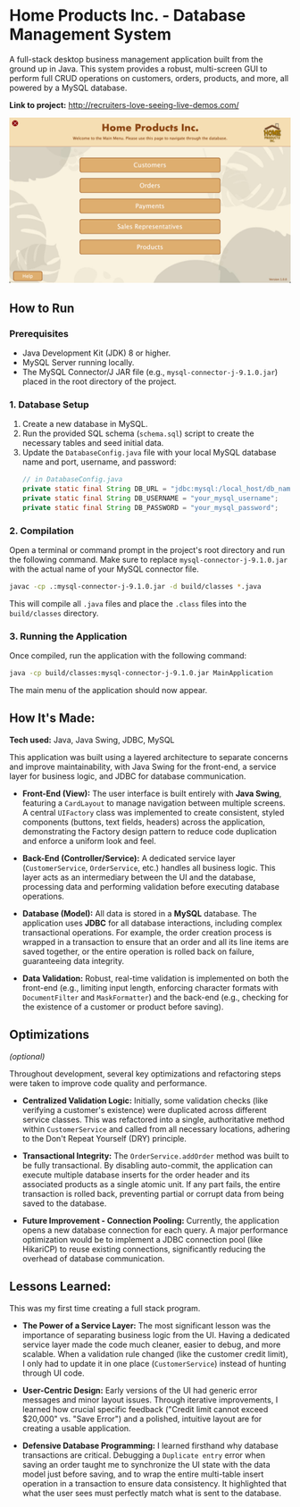 # Home Products Inc. - Database Management System

A full-stack desktop business management application built from the ground up in Java. This system provides a robust, multi-screen GUI to perform full CRUD operations on customers, orders, products, and more, all powered by a MySQL database.

**Link to project:** http://recruiters-love-seeing-live-demos.com/

![A screenshot of the Home Products Inc. application main menu](main_menu_screenshot.png)

## How to Run

### Prerequisites
*   Java Development Kit (JDK) 8 or higher.
*   MySQL Server running locally.
*   The MySQL Connector/J JAR file (e.g., `mysql-connector-j-9.1.0.jar`) placed in the root directory of the project.

### 1. Database Setup
1.  Create a new database in MySQL.
2.  Run the provided SQL schema (`schema.sql`) script to create the necessary tables and seed initial data.
3.  Update the `DatabaseConfig.java` file with your local MySQL database name and port, username, and password:
    ```java
    // in DatabaseConfig.java
    private static final String DB_URL = "jdbc:mysql:/local_host/db_name";
    private static final String DB_USERNAME = "your_mysql_username";
    private static final String DB_PASSWORD = "your_mysql_password";
    ```

### 2. Compilation
Open a terminal or command prompt in the project's root directory and run the following command. Make sure to replace `mysql-connector-j-9.1.0.jar` with the actual name of your MySQL connector file.

```bash
javac -cp .:mysql-connector-j-9.1.0.jar -d build/classes *.java
```
This will compile all `.java` files and place the `.class` files into the `build/classes` directory.

### 3. Running the Application
Once compiled, run the application with the following command:

```bash
java -cp build/classes:mysql-connector-j-9.1.0.jar MainApplication
```
The main menu of the application should now appear.

## How It's Made:

**Tech used:** Java, Java Swing, JDBC, MySQL

This application was built using a layered architecture to separate concerns and improve maintainability, with Java Swing for the front-end, a service layer for business logic, and JDBC for database communication.

*   **Front-End (View):** The user interface is built entirely with **Java Swing**, featuring a `CardLayout` to manage navigation between multiple screens. A central `UIFactory` class was implemented to create consistent, styled components (buttons, text fields, headers) across the application, demonstrating the Factory design pattern to reduce code duplication and enforce a uniform look and feel.

*   **Back-End (Controller/Service):** A dedicated service layer (`CustomerService`, `OrderService`, etc.) handles all business logic. This layer acts as an intermediary between the UI and the database, processing data and performing validation before executing database operations.

*   **Database (Model):** All data is stored in a **MySQL** database. The application uses **JDBC** for all database interactions, including complex transactional operations. For example, the order creation process is wrapped in a transaction to ensure that an order and all its line items are saved together, or the entire operation is rolled back on failure, guaranteeing data integrity.

*   **Data Validation:** Robust, real-time validation is implemented on both the front-end (e.g., limiting input length, enforcing character formats with `DocumentFilter` and `MaskFormatter`) and the back-end (e.g., checking for the existence of a customer or product before saving).

## Optimizations
*(optional)*

Throughout development, several key optimizations and refactoring steps were taken to improve code quality and performance.

*   **Centralized Validation Logic:** Initially, some validation checks (like verifying a customer's existence) were duplicated across different service classes. This was refactored into a single, authoritative method within `CustomerService` and called from all necessary locations, adhering to the Don't Repeat Yourself (DRY) principle.

*   **Transactional Integrity:** The `OrderService.addOrder` method was built to be fully transactional. By disabling auto-commit, the application can execute multiple database inserts for the order header and its associated products as a single atomic unit. If any part fails, the entire transaction is rolled back, preventing partial or corrupt data from being saved to the database.

*   **Future Improvement - Connection Pooling:** Currently, the application opens a new database connection for each query. A major performance optimization would be to implement a JDBC connection pool (like HikariCP) to reuse existing connections, significantly reducing the overhead of database communication.

## Lessons Learned:

This was my first time creating a full stack program.

*   **The Power of a Service Layer:** The most significant lesson was the importance of separating business logic from the UI. Having a dedicated service layer made the code much cleaner, easier to debug, and more scalable. When a validation rule changed (like the customer credit limit), I only had to update it in one place (`CustomerService`) instead of hunting through UI code.

*   **User-Centric Design:** Early versions of the UI had generic error messages and minor layout issues. Through iterative improvements, I learned how crucial specific feedback ("Credit limit cannot exceed $20,000" vs. "Save Error") and a polished, intuitive layout are for creating a usable application.

*   **Defensive Database Programming:** I learned firsthand why database transactions are critical. Debugging a `Duplicate entry` error when saving an order taught me to synchronize the UI state with the data model just before saving, and to wrap the entire multi-table insert operation in a transaction to ensure data consistency. It highlighted that what the user sees must perfectly match what is sent to the database.
